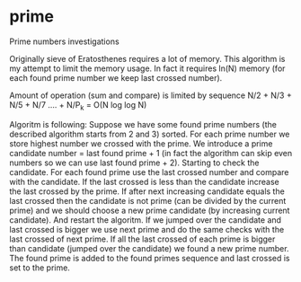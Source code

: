 # prime
Prime numbers investigations

Originally sieve of Eratosthenes requires a lot of memory. This algorithm is my attempt to limit the memory usage. 
In fact it requires ln(N) memory (for each found prime number we keep last crossed number).

Amount of operation (sum and compare) is limited by sequence
N/2 + N/3 + N/5 + N/7 .... + N/P<sub>k</sub> = O(N log log N) 

Algoritm is following:
Suppose we have some found prime numbers (the described algorithm starts from 2 and 3) sorted. For each prime number we store highest number we crossed with the prime. We introduce a prime candidate number = last found prime + 1 (in fact the algorithm can skip even numbers so we can use last found prime + 2).
Starting to check the candidate. For each found prime use the last crossed number and compare with the candidate. If the last crossed is less than the candidate increase the last crossed by the prime. If after next increasing candidate equals the last crossed then the candidate is not prime (can be divided by the current prime) and we should choose a new prime candidate (by increasing current candidate). And restart the algoritm.
If we jumped over the candidate and last crossed is bigger we use next prime and do the same checks with the last crossed of next prime.
If all the last crossed of each prime is bigger than candidate (jumped over the candidate) we found a new prime number.
The found prime is added to the found primes sequence and last crossed is set to the prime.
